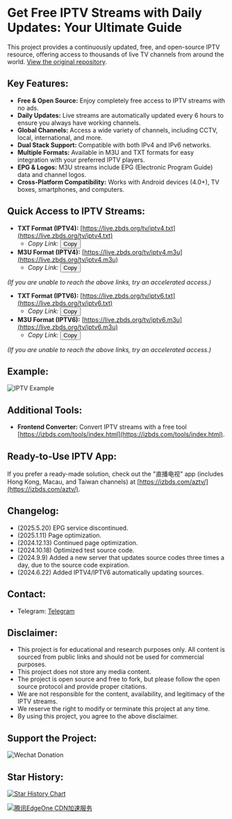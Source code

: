 # Get Free IPTV Streams with Daily Updates: Your Ultimate Guide

This project provides a continuously updated, free, and open-source IPTV resource, offering access to thousands of live TV channels from around the world.  [View the original repository](https://github.com/vbskycn/iptv).

## Key Features:

*   **Free & Open Source:** Enjoy completely free access to IPTV streams with no ads.
*   **Daily Updates:**  Live streams are automatically updated every 6 hours to ensure you always have working channels.
*   **Global Channels:** Access a wide variety of channels, including CCTV, local, international, and more.
*   **Dual Stack Support:**  Compatible with both IPv4 and IPv6 networks.
*   **Multiple Formats:** Available in M3U and TXT formats for easy integration with your preferred IPTV players.
*   **EPG & Logos:** M3U streams include EPG (Electronic Program Guide) data and channel logos.
*   **Cross-Platform Compatibility:** Works with Android devices (4.0+), TV boxes, smartphones, and computers.

## Quick Access to IPTV Streams:

*   **TXT Format (IPTV4):** [https://live.zbds.org/tv/iptv4.txt](https://live.zbds.org/tv/iptv4.txt)
    *   *Copy Link:* <button class="button" onclick="copyToClipboard('https://live.zbds.org/tv/iptv4.txt')">Copy</button>
*   **M3U Format (IPTV4):** [https://live.zbds.org/tv/iptv4.m3u](https://live.zbds.org/tv/iptv4.m3u)
    *   *Copy Link:* <button class="button" onclick="copyToClipboard('https://live.zbds.org/tv/iptv4.m3u')">Copy</button>

*(If you are unable to reach the above links, try an accelerated access.)*

*   **TXT Format (IPTV6):** [https://live.zbds.org/tv/iptv6.txt](https://live.zbds.org/tv/iptv6.txt)
    *   *Copy Link:* <button class="button" onclick="copyToClipboard('https://live.zbds.org/tv/iptv6.txt')">Copy</button>
*   **M3U Format (IPTV6):** [https://live.zbds.org/tv/iptv6.m3u](https://live.zbds.org/tv/iptv6.m3u)
    *   *Copy Link:* <button class="button" onclick="copyToClipboard('https://live.zbds.org/tv/iptv6.m3u')">Copy</button>

*(If you are unable to reach the above links, try an accelerated access.)*

## Example:

![IPTV Example](assets/demo.png "IPTV Demo")

## Additional Tools:

*   **Frontend Converter:**  Convert IPTV streams with a free tool  [https://izbds.com/tools/index.html](https://izbds.com/tools/index.html).

## Ready-to-Use IPTV App:

If you prefer a ready-made solution, check out the "直播电视" app (includes Hong Kong, Macau, and Taiwan channels)  at [https://izbds.com/aztv/](https://izbds.com/aztv/).

## Changelog:

*   (2025.5.20) EPG service discontinued.
*   (2025.1.11) Page optimization.
*   (2024.12.13) Continued page optimization.
*   (2024.10.18) Optimized test source code.
*   (2024.9.9) Added a new server that updates source codes three times a day, due to the source code expiration.
*   (2024.6.22)  Added IPTV4/IPTV6 automatically updating sources.

## Contact:

*   Telegram:  [Telegram](https://t.me/starkluistn98)

## Disclaimer:

*   This project is for educational and research purposes only. All content is sourced from public links and should not be used for commercial purposes.
*   This project does not store any media content.
*   The project is open source and free to fork, but please follow the open source protocol and provide proper citations.
*   We are not responsible for the content, availability, and legitimacy of the IPTV streams.
*   We reserve the right to modify or terminate this project at any time.
*   By using this project, you agree to the above disclaimer.

## Support the Project:

![Wechat Donation](assets/wxds.png "Wechat Donation")

## Star History:

[![Star History Chart](https://api.star-history.com/svg?repos=vbskycn/iptv&type=Date)](https://star-history.com/#vbskycn/iptv&Date)

<!-- edgeone_start -->
<a href="https://edgeone.ai/?from=github/vbskycn/iptv"
   title="本项目的CDN加速和安全防护由腾讯EdgeOne赞助"
   target="_blank"
   rel="noopener noreferrer">
  <img src="https://edgeone.ai/media/34fe3a45-492d-4ea4-ae5d-ea1087ca7b4b.png"
       alt="腾讯EdgeOne CDN加速服务"
       loading="lazy"
  />
</a>
<!-- edgeone_end -->